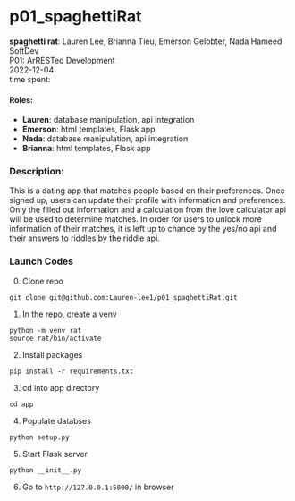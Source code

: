 # p01_spaghettiRat

**spaghetti rat**: Lauren Lee, Brianna Tieu, Emerson Gelobter, Nada Hameed 
SoftDev  
P01: ArRESTed Development  
2022-12-04  
time spent:   

#### Roles:
* **Lauren**: database manipulation, api integration
* **Emerson**: html templates, Flask app
* **Nada**: database manipulation, api integration
* **Brianna**: html templates, Flask app

### Description:
This is a dating app that matches people based on their preferences. Once signed up, users can update their profile with information and preferences. Only the filled out information and a calculation from the love calculator api will be used to determine matches. In order for users to unlock more information of their matches, it is left up to chance by the yes/no api and their answers to riddles by the riddle api. 

### Launch Codes
0. Clone repo

```
git clone git@github.com:Lauren-lee1/p01_spaghettiRat.git
```

1. In the repo, create a venv
```
python -m venv rat
source rat/bin/activate
```

2. Install packages
```
pip install -r requirements.txt
```

3. cd into app directory
```
cd app
```

4. Populate databses

```
python setup.py
```

5. Start Flask server 
```
python __init__.py
```
6. Go to ```http://127.0.0.1:5000/``` in browser
